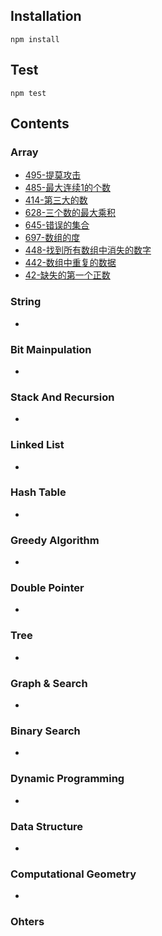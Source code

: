 ## Installation
```shell
npm install
```
## Test
```shell
npm test
```
## Contents

### Array

- [495-提莫攻击](./doc/495-提莫攻击.md)
- [485-最大连续1的个数](./doc/485-最大连续1的个数.md)
- [414-第三大的数](./doc/414-第三大的数.md)
- [628-三个数的最大乘积](./doc/628-三个数的最大乘积.md)
- [645-错误的集合](./doc/645-错误的集合.md)
- [697-数组的度](./doc/697-数组的度.md)
- [448-找到所有数组中消失的数字](./doc/448-找到所有数组中消失的数字.md)
- [442-数组中重复的数据](./doc/442-数组中重复的数据.md)
- [42-缺失的第一个正数](./doc/42-缺失的第一个正数.md)

### String
- 
### Bit Mainpulation
- 
### Stack And Recursion
- 
### Linked List
- 
### Hash Table
- 
### Greedy Algorithm
- 
### Double Pointer
- 
### Tree
- 
### Graph & Search
- 
### Binary Search
- 
### Dynamic Programming
- 
### Data Structure
- 
### Computational Geometry
- 
### Ohters

